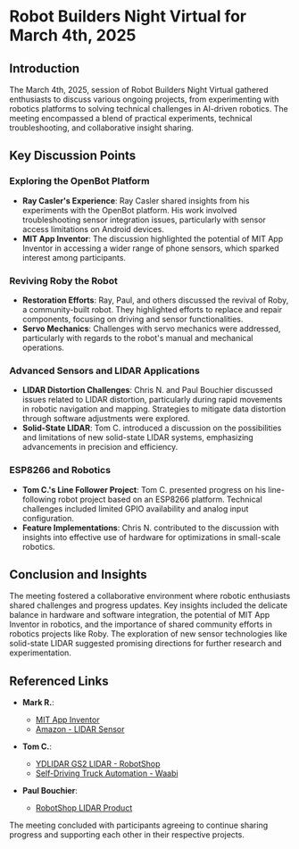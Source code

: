 # Robot Builders Night Virtual for March 4th, 2025

## Introduction
The March 4th, 2025, session of Robot Builders Night Virtual gathered enthusiasts to discuss various ongoing projects, from experimenting with robotics platforms to solving technical challenges in AI-driven robotics. The meeting encompassed a blend of practical experiments, technical troubleshooting, and collaborative insight sharing.

## Key Discussion Points

### Exploring the OpenBot Platform
- **Ray Casler's Experience**: Ray Casler shared insights from his experiments with the OpenBot platform. His work involved troubleshooting sensor integration issues, particularly with sensor access limitations on Android devices.
- **MIT App Inventor**: The discussion highlighted the potential of MIT App Inventor in accessing a wider range of phone sensors, which sparked interest among participants.

### Reviving Roby the Robot
- **Restoration Efforts**: Ray, Paul, and others discussed the revival of Roby, a community-built robot. They highlighted efforts to replace and repair components, focusing on driving and sensor functionalities.
- **Servo Mechanics**: Challenges with servo mechanics were addressed, particularly with regards to the robot's manual and mechanical operations.

### Advanced Sensors and LIDAR Applications
- **LIDAR Distortion Challenges**: Chris N. and Paul Bouchier discussed issues related to LIDAR distortion, particularly during rapid movements in robotic navigation and mapping. Strategies to mitigate data distortion through software adjustments were explored.
- **Solid-State LIDAR**: Tom C. introduced a discussion on the possibilities and limitations of new solid-state LIDAR systems, emphasizing advancements in precision and efficiency.

### ESP8266 and Robotics
- **Tom C.'s Line Follower Project**: Tom C. presented progress on his line-following robot project based on an ESP8266 platform. Technical challenges included limited GPIO availability and analog input configuration.
- **Feature Implementations**: Chris N. contributed to the discussion with insights into effective use of hardware for optimizations in small-scale robotics.

## Conclusion and Insights
The meeting fostered a collaborative environment where robotic enthusiasts shared challenges and progress updates. Key insights included the delicate balance in hardware and software integration, the potential of MIT App Inventor in robotics, and the importance of shared community efforts in robotics projects like Roby. The exploration of new sensor technologies like solid-state LIDAR suggested promising directions for further research and experimentation.

## Referenced Links
- **Mark R.**:
  - [MIT App Inventor](https://appinventor.mit.edu/)
  - [Amazon - LIDAR Sensor](https://www.amazon.com/dp/B0B258RJL1)

- **Tom C.**:
  - [YDLIDAR GS2 LIDAR - RobotShop](https://ca.robotshop.com/products/ydlidar-gs2-100-lidar-30cm-w-808nm-waveband?qd=b2bd334d979f603e4a18d28f8e3bb464)
  - [Self-Driving Truck Automation - Waabi](https://waabi.ai/)

- **Paul Bouchier**:
  - [RobotShop LIDAR Product](https://www.robotshop.com/products/ydlidar-gs2-100-lidar?qd=e3cb8770b708384d8b648da969954972)

The meeting concluded with participants agreeing to continue sharing progress and supporting each other in their respective projects.